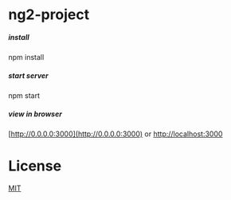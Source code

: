 # ng2-project

##### install
npm install

##### start server
npm start

##### view in browser
[http://0.0.0.0:3000](http://0.0.0.0:3000) or [http://localhost:3000](http://localhost:3000)

# License
[MIT](/LICENSE)
